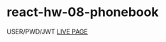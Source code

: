 # react-hw-08-phonebook
USER/PWD/JWT
[LIVE PAGE](https://andrewdark.github.io/react-hw-08-phonebook/)
